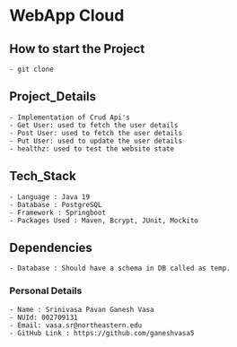 # WebApp Cloud

## How to start the Project 
    - git clone 
## Project_Details
    - Implementation of Crud Api's 
    - Get User: used to fetch the user details
    - Post User: used to fetch the user details
    - Put User: used to update the user details
    - healthz: used to test the website state

## Tech_Stack
    - Language : Java 19
    - Database : PostgreSQL
    - Framework : Springboot
    - Packages Used : Maven, Bcrypt, JUnit, Mockito
  
## Dependencies
    - Database : Should have a schema in DB called as temp.

### Personal Details
    - Name : Srinivasa Pavan Ganesh Vasa
    - NUId: 002709131
    - Email: vasa.sr@northeastern.edu
    - GitHub Link : https://github.com/ganeshvasa5
